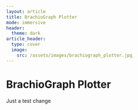 ```yaml
---
layout: article
title: BrachioGraph Plotter
mode: immersive
header:
  theme: dark
article_header:
  type: cover
  image:
    src: /assets/images/brachiograph_plotter.jpg
---
```


# BrachioGraph Plotter

Just a test change
